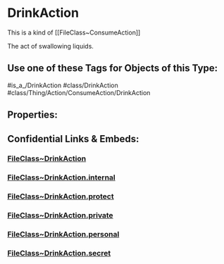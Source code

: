 ﻿---
limit: 9
mapWithTag: true
excludes: 
icon: link-2
version: "2.0"
tagNames:
  - class/DrinkAction
  - class/Thing/Action/ConsumeAction/DrinkAction
  - is_a_/DrinkAction
  - schema-org/DrinkAction
tags:
  - class/FileClass
  - class/DrinkAction
  - is_a_/DrinkAction
  - class/Thing/Action/ConsumeAction/DrinkAction
extends: FileClass~Thing/FileClass~Action/FileClass~ConsumeAction
fields: []
---

# DrinkAction
This is a kind of [[FileClass~ConsumeAction]]

The act of swallowing liquids.


## Use one of these Tags for Objects of this Type:

#is_a_/DrinkAction
#class/DrinkAction
#class/Thing/Action/ConsumeAction/DrinkAction

## Properties:



## Confidential Links & Embeds: 

### [FileClass~DrinkAction](/_public/fileClass/FileClass~Thing/FileClass~Action/FileClass~ConsumeAction/FileClass~DrinkAction.md) 

### [FileClass~DrinkAction.internal](/_internal/fileClass/FileClass~Thing/FileClass~Action/FileClass~ConsumeAction/FileClass~DrinkAction.internal.md) 

### [FileClass~DrinkAction.protect](/_protect/fileClass/FileClass~Thing/FileClass~Action/FileClass~ConsumeAction/FileClass~DrinkAction.protect.md) 

### [FileClass~DrinkAction.private](/_private/fileClass/FileClass~Thing/FileClass~Action/FileClass~ConsumeAction/FileClass~DrinkAction.private.md) 

### [FileClass~DrinkAction.personal](/_personal/fileClass/FileClass~Thing/FileClass~Action/FileClass~ConsumeAction/FileClass~DrinkAction.personal.md) 

### [FileClass~DrinkAction.secret](/_secret/fileClass/FileClass~Thing/FileClass~Action/FileClass~ConsumeAction/FileClass~DrinkAction.secret.md) 
